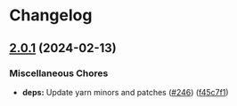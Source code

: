 # Changelog

## [2.0.1](https://github.com/kronostechnologies/standards/compare/typescript-config-v2.0.0...typescript-config-v2.0.1) (2024-02-13)


### Miscellaneous Chores

* **deps:** Update yarn minors and patches ([#246](https://github.com/kronostechnologies/standards/issues/246)) ([f45c7f1](https://github.com/kronostechnologies/standards/commit/f45c7f179d0c879f81c5adbcbb4550c9882e7a15))
